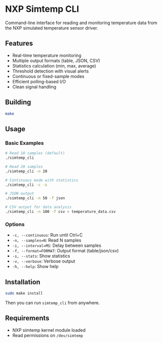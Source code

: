 # NXP Simtemp CLI

Command-line interface for reading and monitoring temperature data from the NXP simulated temperature sensor driver.

## Features

- Real-time temperature monitoring
- Multiple output formats (table, JSON, CSV)
- Statistics calculation (min, max, average)
- Threshold detection with visual alerts
- Continuous or fixed-sample modes
- Efficient polling-based I/O
- Clean signal handling

## Building
```bash
make
```

## Usage

### Basic Examples
```bash
# Read 10 samples (default)
./simtemp_cli

# Read 20 samples
./simtemp_cli -n 20

# Continuous mode with statistics
./simtemp_cli -c -s

# JSON output
./simtemp_cli -n 50 -f json

# CSV output for data analysis
./simtemp_cli -n 100 -f csv > temperature_data.csv
```

### Options

- `-c, --continuous`: Run until Ctrl+C
- `-n, --samples=N`: Read N samples
- `-i, --interval=MS`: Delay between samples
- `-f, --format=FORMAT`: Output format (table/json/csv)
- `-s, --stats`: Show statistics
- `-v, --verbose`: Verbose output
- `-h, --help`: Show help

## Installation
```bash
sudo make install
```

Then you can run `simtemp_cli` from anywhere.

## Requirements

- NXP simtemp kernel module loaded
- Read permissions on `/dev/simtemp`
